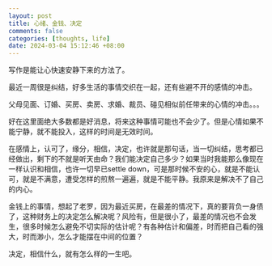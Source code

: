 ```yaml
---
layout: post
title: 心绪、金钱、决定
comments: false
categories: [thoughts, life]
date: 2024-03-04 15:12:46 +08:00
---
```


写作是能让心快速安静下来的方法了。

最近一周很是纠结，好多生活的事情交织在一起，还有些避不开的感情的冲击。

父母见面、订婚、买房、卖房、求婚、裁员、碰见相似前任带来的心情的冲击。。。

好在这里面绝大多数都是好消息，将来这种事情可能也不会少了。但是心情如果不能宁静，就不能投入，这样的时间是无效时间。

在感情上，认可了，缘分，相信，决定，也许就是那句话，当一切纠结，思考都已经做出，剩下的不就是听天由命？我们能决定自己多少？如果当时我能那么像现在一样认识和相信，也许一切早已settle down，可是那时候不安的心，就是不能认可，就是不满意，遭受怎样的煎熬一遍遍，就是不能平静。我原来是解决不了自己的内心。

金钱上的事情，想起了老罗，因为最近买房，在最差的情况下，真的要背负一身债了，这种财务上的决定怎么解决呢？风险有，但是很小了，最差的情况也不会发生，很多时候怎么避免不切实际的估计呢？有各种估计和偏差，时而把自己看的强大，时而渺小，怎么才能摆在中间的位置？

决定，相信什么，就有怎么样的一生吧。